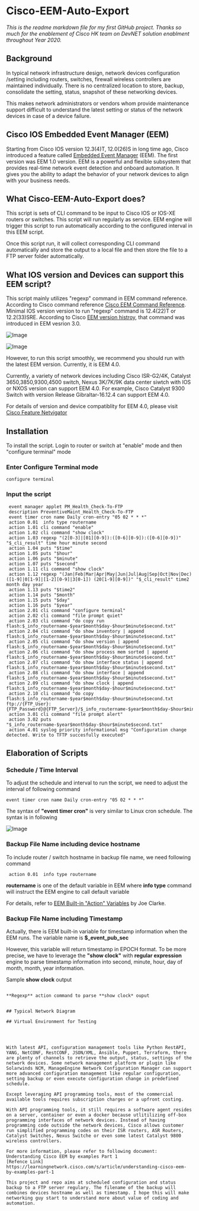 # Cisco-EEM-Auto-Export

*This is the readme markdown file for my first GitHub project. Thanks so much for the enablement of Cisco HK team on DevNET solution enablment throughout Year 2020.*

## Background
In typical network infrastructure design, network devices configuration /setting including routers, switches, firewall wireless controllers are maintained individually. There is no centralized location to store, backup, consolidate the setting, status, snapshot of these networking devices. 

This makes network administrators or vendors whom provide maintenance support difficult to understand the latest setting or status of the network devices in case of a device failure. 

## Cisco IOS Embedded Event Manager (EEM)
Starting from Cisco IOS version 12.3(4)T, 12.0(26)S in long time ago, Cisco introduced a feature called [Embedded Event Manager](https://www.cisco.com/c/en/us/products/ios-nx-os-software/ios-embedded-event-manager-eem/index.html) (EEM). The first version was EEM 1.0 version. EEM is a powerful and flexible subsystem that provides real-time network event detection and onboard automation. It gives you the ability to adapt the behavior of your network devices to align with your business needs.

## What Cisco-EEM-Auto-Export does?

This script is sets of CLI command to be input to Cisco IOS or IOS-XE routers or switches. This script will run regularly as service. EEM engine will trigger this script to run automatically according to the configured interval in this EEM script.

Once this script run, it will collect corresponding CLI command automatically and store the output to a local file and then store the file to a FTP server folder automatically.

## What IOS version and Devices can support this EEM script?

This script mainly utilizes "regexp" command in EEM command reference. According to Cisco command reference [Cisco EEM Command Reference](https://www.cisco.com/c/en/us/td/docs/ios-xml/ios/eem/command/eem-cr-book/eem-cr-a1.html#wp1168104291). Minimal IOS version version to run "regexp" command is 12.4(22)T or 12.2(33)SRE. According to Cisco [EEM version histroy](https://www.ciscolive.com/c/dam/r/ciscolive/emea/docs/2015/pdf/LABNMS-2001-LG.pdf), that command was introduced in EEM vesrion 3.0.

![Image](https://github.com/leonmflai/Cisco-EEM-Auto-Export/blob/master/regexp-ios-version.jpg)

![Image](https://github.com/leonmflai/Cisco-EEM-Auto-Export/blob/master/EEM%20Version%20History.jpg)

However, to run this script smoothly, we recommend you should run with the latest EEM version. Currently, it is EEM 4.0.

Currently, a variety of network devices including Cisco ISR-G2/4K, Catalyst 3650,3850,9300,4500 switch, Nexus 3K/7K/9K data center siwtch with IOS or NXOS version can support EEM 4.0. For example, Cisco Catalyst 9300 Switch with version Release Gibraltar-16.12.4 can support EEM 4.0.

For details of version and device compatiblity for EEM 4.0, please visit [Cisco Feature Netvigator](https://cfnng.cisco.com/)

## Installation

To install the script. Login to router or switch at "enable" mode and then "configure terminal" mode

### Enter Configure Terminal mode
```configure terminal```

### Input the script
```
 event manager applet PM_Health_Check-To-FTP
 description PreventiveMaint_Health_Check-To-FTP
 event timer cron name Daily cron-entry "05 02 * * *"
 action 0.01  info type routername
 action 1.01 cli command "enable"
 action 1.02 cli command "show clock"
 action 1.03 regexp "(2[0-3]|[01][0-9]):([0-6][0-9]):([0-6][0-9])" "$_cli_result" time hour minute second
 action 1.04 puts "$time"
 action 1.05 puts "$hour"
 action 1.06 puts "$minute"
 action 1.07 puts "$second"
 action 1.11 cli command "show clock"
 action 1.12 regexp "(Jan|Feb|Mar|Apr|May|Jun|Jul|Aug|Sep|Oct|Nov|Dec) ([1-9]|0[1-9]|[1-2][0-9]|3[0-1]) (20[1-9][0-9])" "$_cli_result" time2 month day year
 action 1.13 puts "$time2"
 action 1.14 puts "$month"
 action 1.15 puts "$day"
 action 1.16 puts "$year"
 action 2.01 cli command "configure terminal"
 action 2.02 cli command "file prompt quiet"
 action 2.03 cli command "do copy run flash:$_info_routername-$year$month$day-$hour$minute$second.txt"
 action 2.04 cli command "do show inventory | append flash:$_info_routername-$year$month$day-$hour$minute$second.txt"
 action 2.05 cli command "do show version | append flash:$_info_routername-$year$month$day-$hour$minute$second.txt"
 action 2.06 cli command "do show process mem sorted | append flash:$_info_routername-$year$month$day-$hour$minute$second.txt"
 action 2.07 cli command "do show interface status | append flash:$_info_routername-$year$month$day-$hour$minute$second.txt"
 action 2.08 cli command "do show interface | append flash:$_info_routername-$year$month$day-$hour$minute$second.txt"
 action 2.09 cli command "do show clock | append flash:$_info_routername-$year$month$day-$hour$minute$second.txt"
 action 2.10 cli command "do copy flash:$_info_routername-$year$month$day-$hour$minute$second.txt ftp://{FTP_User}:{FTP_Password}@{FTP_Server}/$_info_routername-$year$month$day-$hour$minute$second.txt"
 action 3.01 cli command "file prompt alert"
 action 3.02 puts "$_info_routername-$year$month$day-$hour$minute$second.txt"
 action 4.01 syslog priority informational msg "Configuration change detected. Write to TFTP succesfully executed"
```
## Elaboration of Scripts

### Schedule / Time Interval
To adjust the schedule and interval to run the script, we need to adjust the interval of following command

```event timer cron name Daily cron-entry "05 02 * * *"```

The syntax of **"event timer cron"** is very similar to Linux cron schedule. The syntax is in following

![Image](https://github.com/leonmflai/Cisco-EEM-Auto-Export/blob/master/EEM-Cron-Event-Timer.jpg)

### Backup File Name including **device** hostname

To include router / switch hostname in backup file name, we need following command

``` action 0.01  info type routername```

**routername** is one of the default variable in EEM where **info type** command will instruct the EEM engine to call default variable

For details, refer to [EEM Built-in "Action" Variables](https://community.cisco.com/t5/networking-documents/eem-built-in-quot-action-quot-variables/ta-p/3123406) by Joe Clarke.

### Backup File Name including Timestamp 

Actually, there is EEM built-in variable for timestamp information when the EEM runs. The variable name is **$_event_pub_sec**

However, this variable will return timestamp in EPOCH format. To be more precise, we have to leverage the **"show clock"** with **regular expression** engine to parse timestamp information into second, minute, hour, day of month, month, year information.

Sample **show clock** output

```01:58:40.092 HKT Sun Dec 20 2020'''

**Regexp** action command to parse **show clock* ouput


## Typical Network Diagram

## Virtual Environment for Testing




With latest API, configuration management tools like Python RestAPI, YANG, NetCONF, RestCONF, JSON/XML, Ansible, Puppet, Terraform, there are plenty of channels to retrieve the output, status, settings of the network devices. Some network management platform or plugin like Solarwinds NCM, ManageEngine Network Configuration Manager can support more advanced configuration management like regular configuration, setting backup or even execute configuration change in predefined schedule. 

Except leveraging API programming tools, most of the commercial available tools requires subscription charges or a upfront costing. 

With API programming tools, it still requires a software agent resides on a server, container or even a docker because utlitilizing off-box programming interfaces of network devices. Instead of having programming code outside the network devices, Cisco allows customer run simplified programming codes on their ISR routers, ASR Routers, Catalyst Switches, Nexus Switche or even some latest Catalyst 9800 wireless controllers.

For more information, please refer to following document:
Understanding Cisco EEM by examples Part 1
[Refence Link] https://learningnetwork.cisco.com/s/article/understanding-cisco-eem-by-examples-part-1 

This project and repo aims at scheduled configuration and status backup to a FTP server regulary. The filename of the backup will combines devices hostname as well as timestamp. I hope this will make networking guy start to understand more about value of coding and automation.


